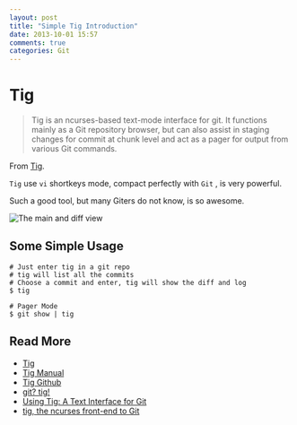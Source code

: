 ```yaml
---
layout: post
title: "Simple Tig Introduction"
date: 2013-10-01 15:57
comments: true
categories: Git
---
```


# Tig #

> Tig is an ncurses-based text-mode interface for git. It functions mainly as a Git repository browser, but can also assist in staging changes for commit at chunk level and act as a pager for output from various Git commands.

From [Tig](http://jonas.nitro.dk/tig/).

`Tig` use `vi` shortkeys mode, compact perfectly with `Git` , is very powerful.

<!-- more -->

Such a good tool, but many Giters do not know, is so awesome.

![The main and diff view](http://jonas.nitro.dk/tig/screenshots/main-view-split.png)

## Some Simple Usage ##

	# Just enter tig in a git repo
	# tig will list all the commits
	# Choose a commit and enter, tig will show the diff and log
	$ tig

	# Pager Mode
	$ git show | tig

## Read More ##

* [Tig](http://jonas.nitro.dk/tig/)
* [Tig Manual](http://jonas.nitro.dk/tig/manual.html)
* [Tig Github](https://github.com/jonas/tig)
* [git? tig!](http://blogs.atlassian.com/2013/05/git-tig/)
* [Using Tig: A Text Interface for Git](http://ericjmritz.wordpress.com/2013/05/16/using-tig-a-text-interface-for-git/)
* [tig, the ncurses front-end to Git](http://gitready.com/advanced/2009/07/31/tig-the-ncurses-front-end-to-git.html)
